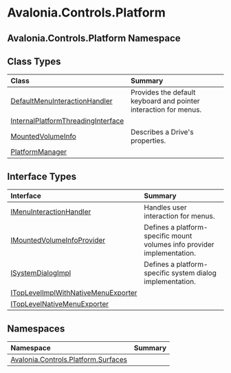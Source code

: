 # Avalonia.Controls.Platform

## Avalonia.Controls.Platform Namespace

## Class Types <a id="ClassTypes"></a>

| Class | Summary |
| :--- | :--- |
| [DefaultMenuInteractionHandler](http://reference.avaloniaui.net/api/Avalonia.Controls.Platform/DefaultMenuInteractionHandler) |  Provides the default keyboard and pointer interaction for menus. |
| [InternalPlatformThreadingInterface](http://reference.avaloniaui.net/api/Avalonia.Controls.Platform/InternalPlatformThreadingInterface) |  |
| [MountedVolumeInfo](http://reference.avaloniaui.net/api/Avalonia.Controls.Platform/MountedVolumeInfo) |  Describes a Drive's properties. |
| [PlatformManager](http://reference.avaloniaui.net/api/Avalonia.Controls.Platform/PlatformManager) |  |

## Interface Types <a id="InterfaceTypes"></a>

| Interface | Summary |
| :--- | :--- |
| [IMenuInteractionHandler](http://reference.avaloniaui.net/api/Avalonia.Controls.Platform/IMenuInteractionHandler) |  Handles user interaction for menus. |
| [IMountedVolumeInfoProvider](http://reference.avaloniaui.net/api/Avalonia.Controls.Platform/IMountedVolumeInfoProvider) |  Defines a platform-specific mount volumes info provider implementation. |
| [ISystemDialogImpl](http://reference.avaloniaui.net/api/Avalonia.Controls.Platform/ISystemDialogImpl) |  Defines a platform-specific system dialog implementation. |
| [ITopLevelImplWithNativeMenuExporter](http://reference.avaloniaui.net/api/Avalonia.Controls.Platform/ITopLevelImplWithNativeMenuExporter) |  |
| [ITopLevelNativeMenuExporter](http://reference.avaloniaui.net/api/Avalonia.Controls.Platform/ITopLevelNativeMenuExporter) |  |

## Namespaces <a id="Namespaces"></a>

| Namespace | Summary |
| :--- | :--- |
| [Avalonia.Controls.Platform.Surfaces](avalonia-ui-framework-14.md) |  |

